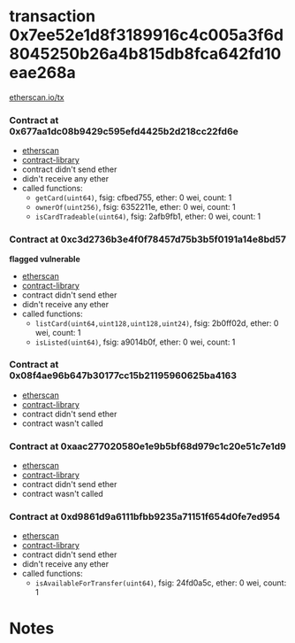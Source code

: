 # transaction 0x7ee52e1d8f3189916c4c005a3f6d8045250b26a4b815db8fca642fd10eae268a

[etherscan.io/tx](https://etherscan.io/tx/0x7ee52e1d8f3189916c4c005a3f6d8045250b26a4b815db8fca642fd10eae268a)


### Contract at 0x677aa1dc08b9429c595efd4425b2d218cc22fd6e

* [etherscan](https://etherscan.io/address/0x677aa1dc08b9429c595efd4425b2d218cc22fd6e)
* [contract-library](https://contract-library.com/contracts/Ethereum/677aa1dc08b9429c595efd4425b2d218cc22fd6e)
* contract didn't send ether
* didn't receive any ether
* called functions:
    * `getCard(uint64)`, fsig: cfbed755, ether: 0 wei, count: 1
    * `ownerOf(uint256)`, fsig: 6352211e, ether: 0 wei, count: 1
    * `isCardTradeable(uint64)`, fsig: 2afb9fb1, ether: 0 wei, count: 1


### Contract at 0xc3d2736b3e4f0f78457d75b3b5f0191a14e8bd57

**flagged vulnerable**

* [etherscan](https://etherscan.io/address/0xc3d2736b3e4f0f78457d75b3b5f0191a14e8bd57)
* [contract-library](https://contract-library.com/contracts/Ethereum/c3d2736b3e4f0f78457d75b3b5f0191a14e8bd57)
* contract didn't send ether
* didn't receive any ether
* called functions:
    * `listCard(uint64,uint128,uint128,uint24)`, fsig: 2b0ff02d, ether: 0 wei, count: 1
    * `isListed(uint64)`, fsig: a9014b0f, ether: 0 wei, count: 1


### Contract at 0x08f4ae96b647b30177cc15b21195960625ba4163

* [etherscan](https://etherscan.io/address/0x08f4ae96b647b30177cc15b21195960625ba4163)
* [contract-library](https://contract-library.com/contracts/Ethereum/08f4ae96b647b30177cc15b21195960625ba4163)
* contract didn't send ether
* contract wasn't called


### Contract at 0xaac277020580e1e9b5bf68d979c1c20e51c7e1d9

* [etherscan](https://etherscan.io/address/0xaac277020580e1e9b5bf68d979c1c20e51c7e1d9)
* [contract-library](https://contract-library.com/contracts/Ethereum/aac277020580e1e9b5bf68d979c1c20e51c7e1d9)
* contract didn't send ether
* contract wasn't called


### Contract at 0xd9861d9a6111bfbb9235a71151f654d0fe7ed954

* [etherscan](https://etherscan.io/address/0xd9861d9a6111bfbb9235a71151f654d0fe7ed954)
* [contract-library](https://contract-library.com/contracts/Ethereum/d9861d9a6111bfbb9235a71151f654d0fe7ed954)
* contract didn't send ether
* didn't receive any ether
* called functions:
    * `isAvailableForTransfer(uint64)`, fsig: 24fd0a5c, ether: 0 wei, count: 1

# Notes

